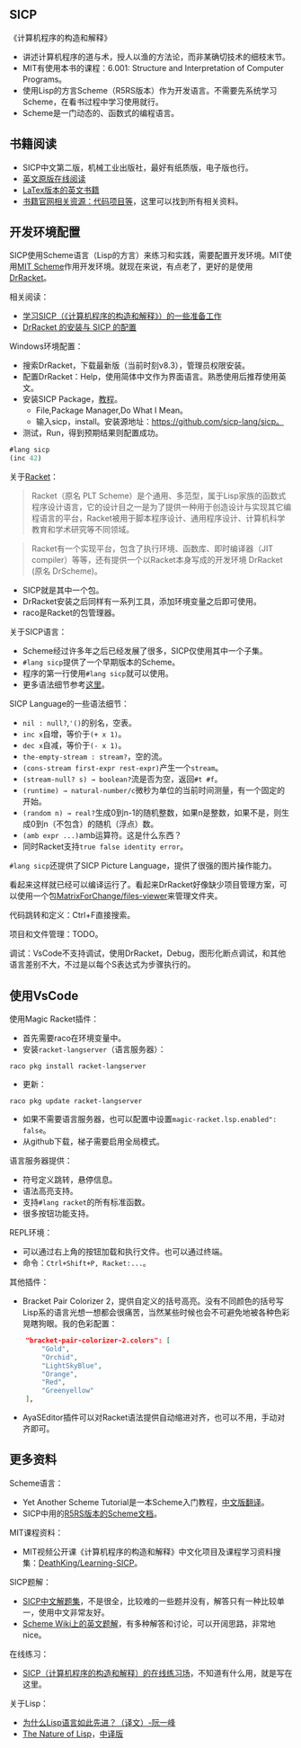 ## SICP

《计算机程序的构造和解释》
- 讲述计算机程序的道与术，授人以渔的方法论，而非某确切技术的细枝末节。
- MIT有使用本书的课程：6.001: Structure and Interpretation of Computer Programs。
- 使用Lisp的方言Scheme（R5RS版本）作为开发语言。不需要先系统学习Scheme，在看书过程中学习使用就行。
- Scheme是一门动态的、函数式的编程语言。

## 书籍阅读

- SICP中文第二版，机械工业出版社，最好有纸质版，电子版也行。
- [英文原版在线阅读](https://mitpress.mit.edu/sites/default/files/sicp/full-text/book/book.html)
- [LaTex版本的英文书籍](https://github.com/sarabander/sicp-pdf)
- [书籍官网相关资源：代码项目等](https://www.mitpress.mit.edu/sites/default/files/sicp/index.html)，这里可以找到所有相关资料。

## 开发环境配置

SICP使用Scheme语言（Lisp的方言）来练习和实践，需要配置开发环境。MIT使用[MIT Scheme](https://www.mitpress.mit.edu/sites/default/files/sicp/scheme/index.html)作用开发环境。就现在来说，有点老了，更好的是使用[DrRacket](https://racket-lang.org/)。

相关阅读：
- [学习SICP（《计算机程序的构造和解释》）的一些准备工作](https://zhuanlan.zhihu.com/p/34313034)
- [DrRacket 的安装与 SICP 的配置](https://zhuanlan.zhihu.com/p/37056659)

Windows环境配置：
- 搜索DrRacket，下载最新版（当前时刻v8.3），管理员权限安装。
- 配置DrRacket：Help，使用简体中文作为界面语言。熟悉使用后推荐使用英文。
- 安装SICP Package，[教程](https://docs.racket-lang.org/sicp-manual/)。
    - File,Package Manager,Do What I Mean。
    - 输入sicp，install。安装源地址：https://github.com/sicp-lang/sicp。
- 测试，Run，得到预期结果则配置成功。
```scheme
#lang sicp
(inc 42)
```

关于[Racket](https://zh.wikipedia.org/zh-cn/Racket)：
> Racket（原名 PLT Scheme）是个通用、多范型，属于Lisp家族的函数式程序设计语言，它的设计目之一是为了提供一种用于创造设计与实现其它编程语言的平台，Racket被用于脚本程序设计、通用程序设计、计算机科学教育和学术研究等不同领域。

> Racket有一个实现平台，包含了执行环境、函数库、即时编译器（JIT compiler）等等，还有提供一个以Racket本身写成的开发环境 DrRacket (原名 DrScheme)。

- SICP就是其中一个包。
- DrRacket安装之后同样有一系列工具，添加环境变量之后即可使用。
- raco是Racket的包管理器。

关于SICP语言：
- Scheme经过许多年之后已经发展了很多，SICP仅使用其中一个子集。
- `#lang sicp`提供了一个早期版本的Scheme。
- 程序的第一行使用`#lang sicp`就可以使用。
- 更多语法细节参考[这里](https://docs.racket-lang.org/sicp-manual/index.html)。

SICP Language的一些语法细节：
- `nil : null?`,`'()`的别名，空表。
- `inc x`自增，等价于`(+ x 1)`。
- `dec x`自减，等价于`(- x 1)`。
- `the-empty-stream : stream?`，空的流。
- `(cons-stream first-expr rest-expr)`产生一个`stream`。
- `(stream-null? s) → boolean?`流是否为空，返回`#t #f`。
- `(runtime) → natural-number/c`微秒为单位的当前时间测量，有一个固定的开始。
- `(random n) → real?`生成0到n-1的随机整数，如果n是整数，如果不是，则生成0到n（不包含）的随机（浮点）数。
- `(amb expr ...)`amb运算符。这是什么东西？
- 同时Racket支持`true false identity error`。

`#lang sicp`还提供了SICP Picture Language，提供了很强的图片操作能力。

看起来这样就已经可以编译运行了。看起来DrRacket好像缺少项目管理方案，可以使用一个包[MatrixForChange/files-viewer](https://github.com/MatrixForChange/files-viewer)来管理文件夹。

代码跳转和定义：Ctrl+F直接搜索。

项目和文件管理：TODO。

调试：VsCode不支持调试，使用DrRacket，Debug，图形化断点调试，和其他语言差别不大，不过是以每个S表达式为步骤执行的。

## 使用VsCode

使用Magic Racket插件：
- 首先需要raco在环境变量中。
- 安装`racket-langserver`（语言服务器）：
```shell
raco pkg install racket-langserver
```
- 更新：
```shell
raco pkg update racket-langserver
```
- 如果不需要语言服务器，也可以配置中设置`magic-racket.lsp.enabled": false`。
- 从github下载，梯子需要启用全局模式。

语言服务器提供：
- 符号定义跳转，悬停信息。
- 语法高亮支持。
- 支持`#lang racket`的所有标准函数。
- 很多按钮功能支持。

REPL环境：
- 可以通过右上角的按钮加载和执行文件。也可以通过终端。
- 命令：`Ctrl+Shift+P, Racket:...`。

其他插件：
- Bracket Pair Colorizer 2，提供自定义的括号高亮。没有不同颜色的括号写Lisp系的语言光想一想都会很痛苦，当然某些时候也会不可避免地被各种色彩晃瞎狗眼。我的色彩配置：
```json
    "bracket-pair-colorizer-2.colors": [
        "Gold",
        "Orchid",
        "LightSkyBlue",
        "Orange",
        "Red",
        "Greenyellow"
    ],
```
- AyaSEditor插件可以对Racket语法提供自动缩进对齐，也可以不用，手动对齐即可。

## 更多资料

Scheme语言：
- Yet Another Scheme Tutorial是一本Scheme入门教程，[中文版翻译](http://deathking.github.io/yast-cn/)。
- SICP中用的[R5RS版本的Scheme文档](https://docs.racket-lang.org/r5rs/r5rs-std/r5rs.html)。

MIT课程资料：
- MIT视频公开课《计算机程序的构造和解释》中文化项目及课程学习资料搜集：[DeathKing/Learning-SICP](https://github.com/DeathKing/Learning-SICP/)。

SICP题解：
- [SICP中文解题集](https://sicp.readthedocs.io/en/latest/)，不是很全，比较难的一些题并没有，解答只有一种比较单一，使用中文非常友好。
- [Scheme Wiki上的英文题解](http://community.schemewiki.org/?SICP-Solutions)，有多种解答和讨论，可以开阔思路，非常地nice。

在线练习：
- [SICP（计算机程序的构造和解释）的在线练习场](https://zhuanlan.zhihu.com/p/341576984)，不知道有什么用，就是写在这里。

关于Lisp：
- [为什么Lisp语言如此先进？（译文）-阮一峰](http://www.ruanyifeng.com/blog/2010/10/why_lisp_is_superior.html)
- [The Nature of Lisp](https://www.defmacro.org/ramblings/lisp.html)，[中译版](https://zhuanlan.zhihu.com/p/26876852)
